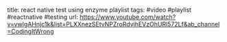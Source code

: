title: react native test using enzyme playlist
tags:  #video #playlist #reactnative #testing 
url: https://www.youtube.com/watch?v=vwIgAHnjc1k&list=PLXXnezSEtvNPZroRdvjhEVzOhURl572Lf&ab_channel=CodingItWrong